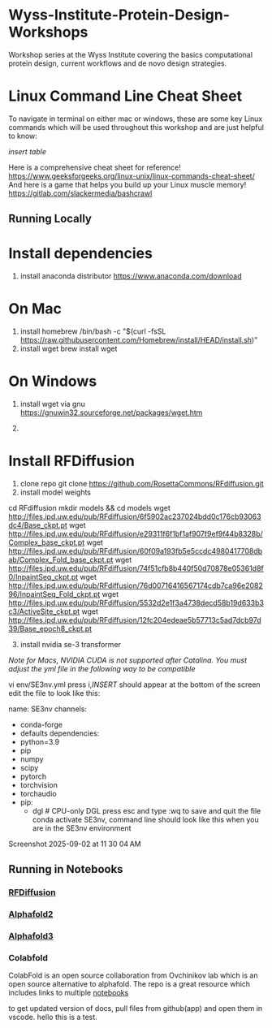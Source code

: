 # Wyss-Institute-Protein-Design-Workshops
Workshop series at the Wyss Institute covering the basics computational protein design, current workflows and de novo design strategies. 




# Linux Command Line Cheat Sheet
To navigate in terminal on either mac or windows, these are some key Linux commands which will be used throughout this workshop and are just helpful to know:

*insert table*



Here is a comprehensive cheat sheet for reference! https://www.geeksforgeeks.org/linux-unix/linux-commands-cheat-sheet/
And here is a game that helps you build up your Linux muscle memory! https://gitlab.com/slackermedia/bashcrawl

## Running Locally

# Install dependencies
1. install anaconda distributor
https://www.anaconda.com/download


# On Mac
1. install homebrew
/bin/bash -c "$(curl -fsSL https://raw.githubusercontent.com/Homebrew/install/HEAD/install.sh)"
2. install wget
brew install wget

# On Windows
1. install wget via gnu https://gnuwin32.sourceforge.net/packages/wget.htm

2. 

# Install RFDiffusion
1. clone repo
git clone https://github.com/RosettaCommons/RFdiffusion.git
2. install model weights

cd RFdiffusion
mkdir models && cd models
wget http://files.ipd.uw.edu/pub/RFdiffusion/6f5902ac237024bdd0c176cb93063dc4/Base_ckpt.pt
wget http://files.ipd.uw.edu/pub/RFdiffusion/e29311f6f1bf1af907f9ef9f44b8328b/Complex_base_ckpt.pt
wget http://files.ipd.uw.edu/pub/RFdiffusion/60f09a193fb5e5ccdc4980417708dbab/Complex_Fold_base_ckpt.pt
wget http://files.ipd.uw.edu/pub/RFdiffusion/74f51cfb8b440f50d70878e05361d8f0/InpaintSeq_ckpt.pt
wget http://files.ipd.uw.edu/pub/RFdiffusion/76d00716416567174cdb7ca96e208296/InpaintSeq_Fold_ckpt.pt
wget http://files.ipd.uw.edu/pub/RFdiffusion/5532d2e1f3a4738decd58b19d633b3c3/ActiveSite_ckpt.pt
wget http://files.ipd.uw.edu/pub/RFdiffusion/12fc204edeae5b57713c5ad7dcb97d39/Base_epoch8_ckpt.pt

3. install nvidia se-3 transformer

*Note for Macs, NVIDIA CUDA is not supported after Catalina. You must adjust the yml file in the following way to be compatible*

vi env/SE3nv.yml
press i,*INSERT* should appear at the bottom of the screen 
edit the file to look like this:

name: SE3nv
channels:
  - conda-forge
  - defaults
dependencies:
  - python=3.9
  - pip
  - numpy
  - scipy
  - pytorch
  - torchvision
  - torchaudio
  - pip:
      - dgl   # CPU-only DGL
press esc and type :wq to save and quit the file 
conda activate SE3nv, command line should look like this when you are in the SE3nv environment
<img width="319" height="17" alt="Screenshot 2025-09-02 at 11 30 04 AM" src="https://github.com/user-attachments/assets/fc1f19fa-3a16-4b2c-89ae-8ceb8aa56abc" />





## Running in Notebooks
### [RFDiffusion](https://colab.research.google.com/github/sokrypton/ColabDesign/blob/main/rf/examples/diffusion.ipynb)

### [Alphafold2](https://colab.research.google.com/github/sokrypton/ColabFold/blob/main/AlphaFold2.ipynb)

### [Alphafold3](https://alphafoldserver.com)

### Colabfold
ColabFold is an open source collaboration from Ovchinikov lab which is an open source alternative to alphafold. The repo is a great resource which includes links to multiple [notebooks](https://github.com/sokrypton/ColabFold)

to get updated version of docs, pull files from github(app) and open them in vscode. 
hello this is a test.

